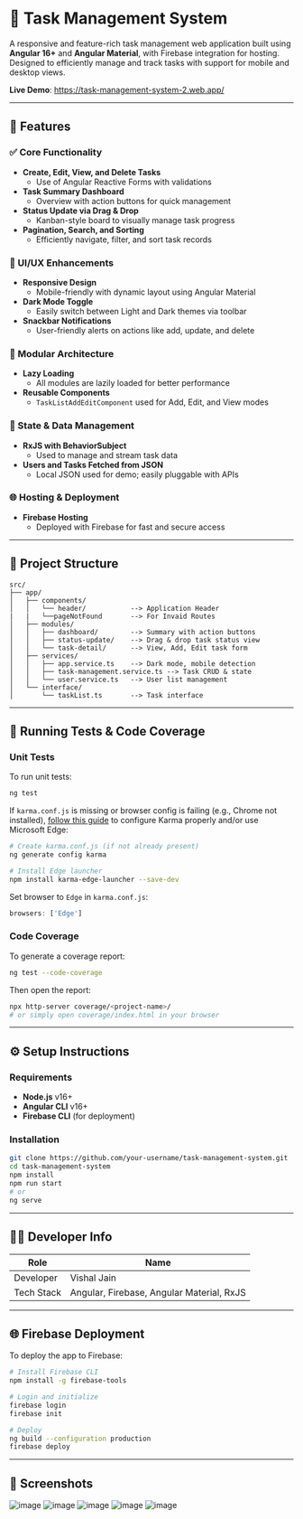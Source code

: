 # 📝 Task Management System

A responsive and feature-rich task management web application built using **Angular 16+** and **Angular Material**, with Firebase integration for hosting. Designed to efficiently manage and track tasks with support for mobile and desktop views.

**Live Demo**: https://task-management-system-2.web.app/

---

## 🚀 Features

### ✅ Core Functionality
- **Create, Edit, View, and Delete Tasks**
  - Use of Angular Reactive Forms with validations
- **Task Summary Dashboard**
  - Overview with action buttons for quick management
- **Status Update via Drag & Drop**
  - Kanban-style board to visually manage task progress
- **Pagination, Search, and Sorting**
  - Efficiently navigate, filter, and sort task records

### 🎨 UI/UX Enhancements
- **Responsive Design**
  - Mobile-friendly with dynamic layout using Angular Material
- **Dark Mode Toggle**
  - Easily switch between Light and Dark themes via toolbar
- **Snackbar Notifications**
  - User-friendly alerts on actions like add, update, and delete

### 🧩 Modular Architecture
- **Lazy Loading**
  - All modules are lazily loaded for better performance
- **Reusable Components**
  - `TaskListAddEditComponent` used for Add, Edit, and View modes

### 🔐 State & Data Management
- **RxJS with BehaviorSubject**
  - Used to manage and stream task data
- **Users and Tasks Fetched from JSON**
  - Local JSON used for demo; easily pluggable with APIs

### 🌐 Hosting & Deployment
- **Firebase Hosting**
  - Deployed with Firebase for fast and secure access

---

## 📁 Project Structure

```
src/
├── app/
│   ├── components/
│   │   └── header/           --> Application Header
|   |   └──pageNotFound       --> For Invaid Routes
│   ├── modules/
│   │   ├── dashboard/        --> Summary with action buttons
│   │   ├── status-update/    --> Drag & drop task status view
│   │   └── task-detail/      --> View, Add, Edit task form
│   ├── services/
│   │   ├── app.service.ts    --> Dark mode, mobile detection
│   │   ├── task-management.service.ts --> Task CRUD & state
│   │   └── user.service.ts   --> User list management
│   └── interface/
│       └── taskList.ts       --> Task interface
```

---

## 🧪 Running Tests & Code Coverage

### Unit Tests

To run unit tests:

```bash
ng test
```

If `karma.conf.js` is missing or browser config is failing (e.g., Chrome not installed), [follow this guide](https://github.com/angular/components/blob/main/guides/duplicate-theming-styles.md) to configure Karma properly and/or use Microsoft Edge:

```bash
# Create karma.conf.js (if not already present)
ng generate config karma

# Install Edge launcher
npm install karma-edge-launcher --save-dev
```

Set browser to `Edge` in `karma.conf.js`:
```js
browsers: ['Edge']
```

### Code Coverage

To generate a coverage report:

```bash
ng test --code-coverage
```

Then open the report:

```bash
npx http-server coverage/<project-name>/
# or simply open coverage/index.html in your browser
```

---

## ⚙️ Setup Instructions

### Requirements

- **Node.js** v16+
- **Angular CLI** v16+
- **Firebase CLI** (for deployment)

### Installation

```bash
git clone https://github.com/your-username/task-management-system.git
cd task-management-system
npm install
npm run start
# or
ng serve
```

---

## 🧑‍💻 Developer Info

| Role        | Name                |
|-------------|---------------------|
| Developer   | Vishal Jain         |
| Tech Stack  | Angular, Firebase, Angular Material, RxJS |

---

## 🌐 Firebase Deployment

To deploy the app to Firebase:

```bash
# Install Firebase CLI
npm install -g firebase-tools

# Login and initialize
firebase login
firebase init

# Deploy
ng build --configuration production
firebase deploy
```

---

## 📸 Screenshots
![image](https://github.com/user-attachments/assets/122dc527-3664-4d74-89f5-8454956a7c24)
![image](https://github.com/user-attachments/assets/9f0dbeaf-ebdc-4cdb-ac29-aea109bca497)
![image](https://github.com/user-attachments/assets/600b9ac9-bc0f-4c72-b7d1-e4e36dd8c18f)
![image](https://github.com/user-attachments/assets/482792b7-17a7-4776-ab0b-083613ae2cf9)
![image](https://github.com/user-attachments/assets/33d01cd1-5e0a-4852-a563-2a7737eca4cc)


